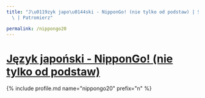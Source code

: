 ```yaml
---
title: "J\u0119zyk japo\u0144ski - NipponGo! (nie tylko od podstaw) | Statystyki patronite.pl\
  \ | Patromierz"

permalink: /nippongo20
---
```


# [Język japoński - NipponGo! (nie tylko od podstaw)](https://patronite.pl/nippongo20)

{% include profile.md name="nippongo20" prefix="n" %}
